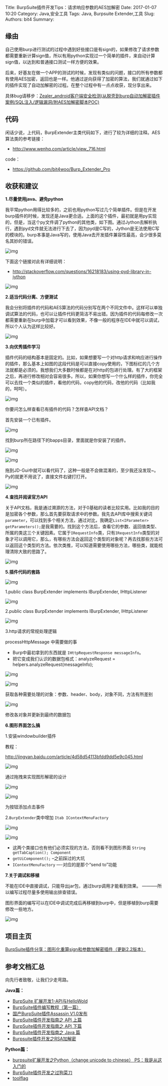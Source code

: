 Title: BurpSuite插件开发Tips：请求响应参数的AES加解密
Date: 2017-01-07 10:20
Category: Java,安全工具
Tags: Java, Burpsuite Extender,工具
Slug: 
Authors: bit4
Summary: 

## 缘由

自己使用burp进行测试的过程中遇到好些接口是有sign的，如果修改了请求参数都需要重新计算sign值，所以有用python实现过一个简单的插件，来自动计算sign值，以达到和普通接口测试一样方便的效果。

后来，好基友在做一个APP的测试的时候，发现有类似的问题，接口的所有参数都有使用AES加密，返回也是一样。他通过逆向获得了加密的算法，我们就通过如下的插件实现了自动加解密的过程。在整个过程中有一点点收获，现分享出来。

具体bug请移步：[Zealer_android客户端安全检测(从脱壳到burp自动加解密插件案例/SQL注入/逻辑漏洞/附AES加解密脚本POC)](http://www.2cto.com/article/201607/528201.html)

## 代码

闲话少说，上代码，BurpExtender主类代码如下，进行了较为详细的注释。AES算法类的参考链接：

- <http://www.wenhq.com/article/view_716.html>

code：

- <https://github.com/bit4woo/Burp_Extender_Pro>

## 收获和建议

**1.尽量使用java、避免python**

我平常python用得比较多的，之前也用python写过几个简单插件。但是在开发burp插件的时候，发现还是Java更合适。上面的这个插件，最初就是用py实现的，但是，当这个py文件调了python的其他类，如下图。通过Jython去解析执行，遇到pyd文件就无法进行下去了，因为pyd是C写的，Jython是无法使用C写的模块的。burp本事是Java写的，使用Java去开发插件兼容性最高，会少很多莫名其妙的错误。

![img](img/BurpExtenderAES/1.png)

下面这个链接对此有详细说明：

- <http://stackoverflow.com/questions/16218183/using-pyd-library-in-jython>

![img](img/BurpExtenderAES/1-1.png)

**2.适当代码分离、方便测试**

我会分别将插件的代码和AES算法的代码分别写在两个不同文件中。这样可以单独调试算法的代码，也可以让插件代码更简洁不易出错。因为插件的代码每修改一次都需要重新在burp中加载才可以看到效果，不像一般的程序在IDE中就可以调试，所以个人认为这样比较好。

![img](img/BurpExtenderAES/2.png)

**3.向优秀插件学习**

插件代码的结构基本是固定的。比如，如果想要写一个对http请求和响应进行操作的插件，那么基本上如图的这段代码是可以直接copy使用的，下图标红的几个方法就都是必须的。我想我们大多数时候都是在对http的包进行处理。有了大的框架之后，再进行修改相对会容易很多。所以，如果你想写一个什么样的插件，你完全可以去找一个类似的插件，看他的代码，copy他的代码，改他的代码（比如我的，呵呵）。

![img](img/BurpExtenderAES/3.png)

你要问怎么样查看已有插件的代码？怎样查API文档？

首先安装一个已有插件。

![img](img/BurpExtenderAES/4.png)

找到burp所在路径下的bapps目录，里面就是你安装了的插件。

![img](img/BurpExtenderAES/5.png)

![img](img/BurpExtenderAES/6.png)

拖到JD-Gui中就可以看代码了，这种一般是不会做混淆的，至少我还没发现~。Py的就更不用说了，直接文件右键打打开。

![img](img/BurpExtenderAES/7.png)

**4.查找并阅读官方API**

关于API文档，我是通过溯源的方法，对于0基础的读者比较实用。比如我的目的是加密各个参数，那么首先要获取请求中的参数。我先去API库中搜索关键词`parameter`，可以找到多个相关方法，通过对比，我确定`List<IParameter> getParameters();`是我需要的。找到这个方法后，查看它的参数、返回值类型、所属的类这三个关键因素。它属于`IRequestInfo`类，只有`IRequestInfo`类型的对象才可以调用它，那么，有哪些方法会返回这个类型的对象呢？再去找那些方法可以返回这个类型的方法。依次类推，可以知道需要使用哪些方法，哪些类，就能梳理清除大致的思路了。

![img](img/BurpExtenderAES/8.png)

**5.插件代码的套路**

![img](img/BurpExtenderAES/9.png)

1.public class BurpExtender implements IBurpExtender, IHttpListener

![img](img/BurpExtenderAES/10.png)

2.public class BurpExtender implements IBurpExtender, IHttpListener

![img](img/BurpExtenderAES/11.png)

3.http请求的常规处理逻辑

processHttpMessage 中需要做的事

- Burp中最初拿到的东西就是 `IHttpRequestResponse messageInfo`。
- 把它变成我们认识的数据包格式：analyzeRequest = helpers.analyzeRequest(messageInfo);

![img](img/BurpExtenderAES/12.png)

![img](img/BurpExtenderAES/13.png)

获取各种需要处理的对象：参数、header、body，对象不同，方法有所差别

![img](img/BurpExtenderAES/14.png)

修改各对象并更新到最终的数据包

**6.图形界面怎么搞**

1.安装windowbuilder插件

教程：

<http://jingyan.baidu.com/article/4d58d54113bfdd9dd5e9c045.html>

![img](img/BurpExtenderAES/15.png)

通过拖拽来实现图形解密的设计

![img](img/BurpExtenderAES/16.png)

![img](img/BurpExtenderAES/17.png)

为按钮添加点击事件

2.`BurpExtender`类中增加 `Itab IContextMenuFactory`

![img](img/BurpExtenderAES/18.png)

![img](img/BurpExtenderAES/19.png)

- 这两个类接口也有他们必须实现的方法，否则看不到图形界面 `String getTabCaption(); Component`
- `getUiComponent();` –之前踩过的大坑
- `IContextMenuFactory` —-对应的是那个“send to”功能

**7.关于调试和移植**

不能在IDE中直接调试，只能导出jar包，通过burp调用才能看到效果。 ———–所以编写过程尽量多使用输出排查错误。

图形界面的编写可以在IDE中调试完成后再移植到burp中，但是移植到burp需要修改一些地方。

![img](img/BurpExtenderAES/20.png)

## 项目主页

[BurpSuite插件分享：图形化重算sign和参数加解密插件（更新2.2版本）](http://www.polaris-lab.com/index.php/archives/19/)

## 参考文档汇总

向先行者致敬，让我们少走弯路。

**Java篇：**

- [BurpSuite 扩展开发1-API与HelloWold](http://drops.wooyun.org/papers/3962)
- [BurpSuite插件编写教程（第一篇）](http://www.moonsos.com/Article/penetration/107.html)
- [国产BurpSuite插件Assassin V1.0发布](http://www.moonsos.com/tools/webscan/97.html)
- [BurpSuite插件开发指南之 API 上篇](http://www.evil0x.com/posts/17487.html)
- [BurpSuite插件开发指南之 API 下篇](http://drops.wooyun.org/tools/14685)
- [BurpSuite插件开发指南之 Java 篇](http://drops.wooyun.org/tools/16056)
- [Burpsuite插件开发之RSA加解密](http://blog.nsfocus.net/burpsuite-plugin-development-rsa-encryption-decryption/)

**Python篇：**

- [burpsuite扩展开发之Python（change unicode to chinese） PS：我是从这入门的](http://drops.wooyun.org/tools/5751)
- [BurpSuite插件开发之过狗菜刀](https://www.blackh4t.org/archives/1730.html)
- [toolflag](https://portswigger.net/burp/extender/api/constant-values.html#burp.IBurpExtenderCallbacks)